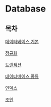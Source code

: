 # Database

## 목차

[데이터베이스 기본](./Base.md)
<br> <br>
[정규화](./Normalization.md)
<br> <br>
[트랜잭션](./Transaction.md)
<br> <br>
[데이터베이스 종류](./Category_of_database.md)
<br> <br>
[인덱스](./Index.md)
<br> <br>
[조인](./Join.md)
